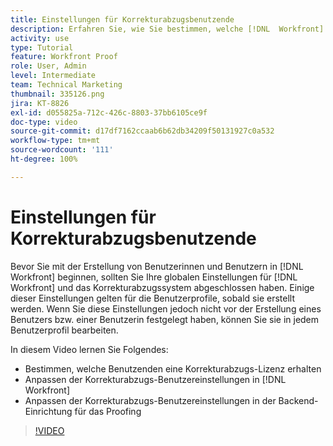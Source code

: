```yaml
---
title: Einstellungen für Korrekturabzugsbenutzende
description: Erfahren Sie, wie Sie bestimmen, welche [!DNL  Workfront] -Benutzende eine Proofing-Lizenz erhalten, und passen Sie dann die Benutzereinstellungen in [!DNL Workfront] und in den Backend-Einstellungen an.
activity: use
type: Tutorial
feature: Workfront Proof
role: User, Admin
level: Intermediate
team: Technical Marketing
thumbnail: 335126.png
jira: KT-8826
exl-id: d055825a-712c-426c-8803-37bb6105ce9f
doc-type: video
source-git-commit: d17df7162ccaab6b62db34209f50131927c0a532
workflow-type: tm+mt
source-wordcount: '111'
ht-degree: 100%

---
```


# Einstellungen für Korrekturabzugsbenutzende

Bevor Sie mit der Erstellung von Benutzerinnen und Benutzern in [!DNL  Workfront] beginnen, sollten Sie Ihre globalen Einstellungen für [!DNL Workfront] und das Korrekturabzugssystem abgeschlossen haben. Einige dieser Einstellungen gelten für die Benutzerprofile, sobald sie erstellt werden. Wenn Sie diese Einstellungen jedoch nicht vor der Erstellung eines Benutzers bzw. einer Benutzerin festgelegt haben, können Sie sie in jedem Benutzerprofil bearbeiten.


In diesem Video lernen Sie Folgendes:

* Bestimmen, welche Benutzenden eine Korrekturabzugs-Lizenz erhalten
* Anpassen der Korrekturabzugs-Benutzereinstellungen in [!DNL  Workfront]
* Anpassen der Korrekturabzugs-Benutzereinstellungen in der Backend-Einrichtung für das Proofing

>[!VIDEO](https://video.tv.adobe.com/v/335126/?quality=12&learn=on&enablevpops)

<!--
Lean More URLs
-->
